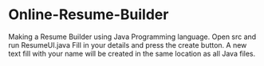 # Online-Resume-Builder
Making a Resume Builder using Java Programming language.
Open src and run ResumeUI.java
Fill in your details and press the create button.
A new text fill with your name will be created in the same location as all Java files.
